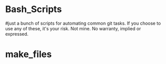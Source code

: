 # Bash_Scripts
#just a bunch of scripts for automating common git tasks. 
If you choose to use any of these, it's your risk. Not mine. No warranty, implied or expressed. 

# make_files
